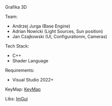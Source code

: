 Grafika 3D

Team:
- Andrzej Jurga (Base Engine)
- Adrian Nowicki (Light Sources, Sun position)
- Jan Czajkowski (UI, Configurationm, Cameras)


Tech Stack:
- C++
- Shader Language

Requirements:
- Visual Studio 2022+

KeyMap:
[KeyMap](keyMap.md)

Libs:
[ImGui](https://git.wmi.amu.edu.pl/s477601/Earth_Visualizer.git)